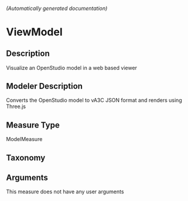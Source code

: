 

###### (Automatically generated documentation)

# ViewModel

## Description
Visualize an OpenStudio model in a web based viewer

## Modeler Description
Converts the OpenStudio model to vA3C JSON format and renders using Three.js

## Measure Type
ModelMeasure

## Taxonomy


## Arguments




This measure does not have any user arguments


